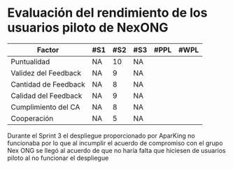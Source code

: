 # Evaluación del rendimiento de los usuarios piloto de NexONG

| Factor               | #S1 | #S2 | #S3 | #PPL | #WPL |
| -------------------- | --- | --- | --- | ---- | ---- |
| Puntualidad          | NA  | 10  | NA    |      |      |
| Validez del Feedback | NA  | 9   | NA    |      |      |
| Cantidad de Feedback | NA  | 8   | NA    |      |      |
| Calidad del Feedback | NA  | 9   | NA    |      |      |
| Cumplimiento del CA  | NA  | 8   | NA    |      |      |
| Cooperación          | NA  | 5   | NA    |      |      |

Durante el Sprint 3 el despliegue proporcionado por AparKing no funcionaba por lo que al incumplir el acuerdo de compromiso con el grupo Nex ONG se llegó al acuerdo de que no haría falta que hiciesen de usuarios piloto al no funcionar el despliegue
